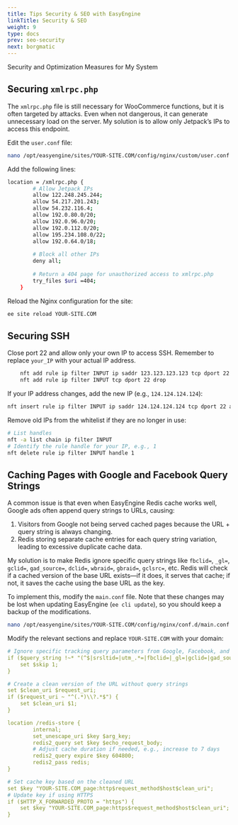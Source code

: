 ```yaml
---
title: Tips Security & SEO with EasyEngine
linkTitle: Security & SEO
weight: 9
type: docs
prev: seo-security
next: borgmatic
---
```


Security and Optimization Measures for My System  

## Securing `xmlrpc.php`  

The `xmlrpc.php` file is still necessary for WooCommerce functions, but it is often targeted by attacks. Even when not dangerous, it can generate unnecessary load on the server. My solution is to allow only Jetpack’s IPs to access this endpoint.  

Edit the `user.conf` file:  

```bash
nano /opt/easyengine/sites/YOUR-SITE.COM/config/nginx/custom/user.conf
```

Add the following lines:  

```bash
location = /xmlrpc.php {
		# Allow Jetpack IPs
		allow 122.248.245.244;
		allow 54.217.201.243;
		allow 54.232.116.4;
		allow 192.0.80.0/20;
		allow 192.0.96.0/20;
		allow 192.0.112.0/20;
		allow 195.234.108.0/22;
		allow 192.0.64.0/18;
	
		# Block all other IPs
		deny all;
	
		# Return a 404 page for unauthorized access to xmlrpc.php
		try_files $uri =404;
	}
```

Reload the Nginx configuration for the site:  

```bash
ee site reload YOUR-SITE.COM 
```

## Securing SSH  

Close port 22 and allow only your own IP to access SSH. Remember to replace `your_IP` with your actual IP address.  

```bash
	nft add rule ip filter INPUT ip saddr 123.123.123.123 tcp dport 22 accept
	nft add rule ip filter INPUT tcp dport 22 drop
```

If your IP address changes, add the new IP (e.g., `124.124.124.124`):  

```bash
nft insert rule ip filter INPUT ip saddr 124.124.124.124 tcp dport 22 accept
```

Remove old IPs from the whitelist if they are no longer in use:  

```bash
# List handles
nft -a list chain ip filter INPUT 
# Identify the rule handle for your IP, e.g., 1
nft delete rule ip filter INPUT handle 1 
```

## Caching Pages with Google and Facebook Query Strings  

A common issue is that even when EasyEngine Redis cache works well, Google ads often append query strings to URLs, causing:  

1. Visitors from Google not being served cached pages because the URL + query string is always changing.  
2. Redis storing separate cache entries for each query string variation, leading to excessive duplicate cache data.  

My solution is to make Redis ignore specific query strings like `fbclid=`, `_gl=`, `gclid=`, `gad_source=`, `dclid=`, `wbraid=`, `gbraid=`, `gclsrc=`, etc. Redis will check if a cached version of the base URL exists—if it does, it serves that cache; if not, it saves the cache using the base URL as the key.  

To implement this, modify the `main.conf` file. Note that these changes may be lost when updating EasyEngine (`ee cli update`), so you should keep a backup of the modifications.  

```bash
nano /opt/easyengine/sites/YOUR-SITE.COM/config/nginx/conf.d/main.conf
```

Modify the relevant sections and replace `YOUR-SITE.COM` with your domain:  

```yaml
# Ignore specific tracking query parameters from Google, Facebook, and other ad platforms
if ($query_string !~* "(^$|srsltid=|utm_.*=|fbclid=|_gl=|gclid=|gad_source=|dclid=|wbraid=|gbraid=|gclsrc=)") {
	set $skip 1;
}

# Create a clean version of the URL without query strings
set $clean_uri $request_uri;
if ($request_uri ~ "^(.*)\\?.*$") {
	set $clean_uri $1;
}

location /redis-store {
        internal;
        set_unescape_uri $key $arg_key;
        redis2_query set $key $echo_request_body;
        # Adjust cache duration if needed, e.g., increase to 7 days
        redis2_query expire $key 604800;
        redis2_pass redis;
}

# Set cache key based on the cleaned URL
set $key "YOUR-SITE.COM_page:http$request_method$host$clean_uri"; 
# Update key if using HTTPS
if ($HTTP_X_FORWARDED_PROTO = "https") {
	set $key "YOUR-SITE.COM_page:https$request_method$host$clean_uri";
}
```